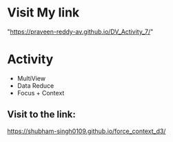 # Visit My link
"https://praveen-reddy-av.github.io/DV_Activity_7/"




# Activity 
- MultiView 
- Data Reduce
- Focus + Context

## Visit to the link:
https://shubham-singh0109.github.io/force_context_d3/
